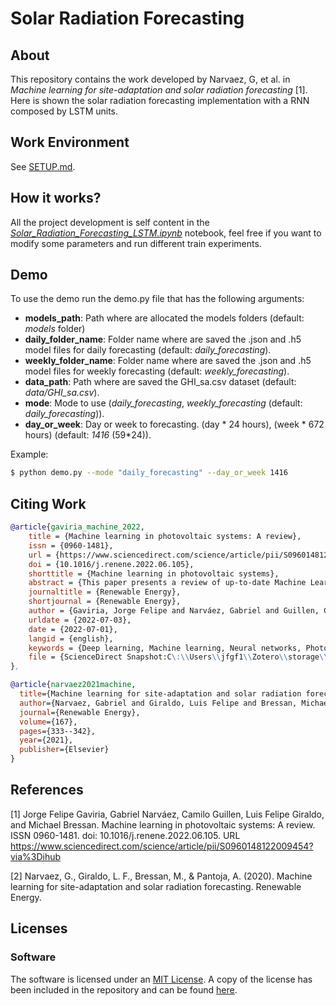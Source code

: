 # Solar Radiation Forecasting

## About

This repository contains the work developed by Narvaez, G, et al. in *Machine learning for site-adaptation and solar
radiation forecasting* [1]. Here is shown the solar radiation forecasting implementation with a RNN composed by LSTM
units.

## Work Environment

See [SETUP.md](SETUP.md).

## How it works?

All the project development is self content in the [*Solar_Radiation_Forecasting_LSTM.ipynb*](Solar_Radiation_Forecasting_LSTM.ipynb) notebook, feel free if you want to modify some parameters and run different train experiments.

## Demo

To use the demo run the demo.py file that has the following arguments:

- **models_path**: Path where are allocated the models folders (default: *models* folder)
- **daily_folder_name**: Folder name where are saved the .json and .h5 model files for daily forecasting (default:
  *daily_forecasting*).
- **weekly_folder_name**: Folder name where are saved the .json and .h5 model files for weekly forecasting (default:
  *weekly_forecasting*).
- **data_path**: Path where are saved the GHI_sa.csv dataset (default: *data/GHI_sa.csv*).
- **mode**: Mode to use (*daily_forecasting*, *weekly_forecasting* (default: *daily_forecasting*)).
- **day_or_week**: Day or week to forecasting. (day * 24 hours), (week * 672 hours) (default: *1416* (59*24)).

Example:

```sh
$ python demo.py --mode "daily_forecasting" --day_or_week 1416
```

## Citing Work

```BibTeX
@article{gaviria_machine_2022,
	title = {Machine learning in photovoltaic systems: A review},
	issn = {0960-1481},
	url = {https://www.sciencedirect.com/science/article/pii/S0960148122009454},
	doi = {10.1016/j.renene.2022.06.105},
	shorttitle = {Machine learning in photovoltaic systems},
	abstract = {This paper presents a review of up-to-date Machine Learning ({ML}) techniques applied to photovoltaic ({PV}) systems, with a special focus on deep learning. It examines the use of {ML} applied to control, islanding detection, management, fault detection and diagnosis, forecasting irradiance and power generation, sizing, and site adaptation in {PV} systems. The contribution of this work is three fold: first, we review more than 100 research articles, most of them from the last five years, that applied state-of-the-art {ML} techniques in {PV} systems; second, we review resources where researchers can find open data-sets, source code, and simulation environments that can be used to test {ML} algorithms; third, we provide a case study for each of one of the topics with open-source code and data to facilitate researchers interested in learning about these topics to introduce themselves to implementations of up-to-date {ML} techniques applied to {PV} systems. Also, we provide some directions, insights, and possibilities for future development.},
	journaltitle = {Renewable Energy},
	shortjournal = {Renewable Energy},
	author = {Gaviria, Jorge Felipe and Narváez, Gabriel and Guillen, Camilo and Giraldo, Luis Felipe and Bressan, Michael},
	urldate = {2022-07-03},
	date = {2022-07-01},
	langid = {english},
	keywords = {Deep learning, Machine learning, Neural networks, Photovoltaic systems, Reinforcement learning, Review},
	file = {ScienceDirect Snapshot:C\:\\Users\\jfgf1\\Zotero\\storage\\G96H46L2\\S0960148122009454.html:text/html},
},

@article{narvaez2021machine,
  title={Machine learning for site-adaptation and solar radiation forecasting},
  author={Narvaez, Gabriel and Giraldo, Luis Felipe and Bressan, Michael and Pantoja, Andres},
  journal={Renewable Energy},
  volume={167},
  pages={333--342},
  year={2021},
  publisher={Elsevier}
}
```

## References
[1] Jorge Felipe Gaviria, Gabriel Narváez, Camilo Guillen, Luis Felipe Giraldo, and Michael Bressan. Machine learning in photovoltaic systems: A review. ISSN 0960-1481. doi: 10.1016/j.renene.2022.06.105. URL https://www.sciencedirect.com/science/article/pii/S0960148122009454?via%3Dihub

[2] Narvaez, G., Giraldo, L. F., Bressan, M., & Pantoja, A. (2020). Machine learning for site-adaptation and solar 
radiation forecasting. Renewable Energy.


## Licenses

### Software
The software is licensed under an [MIT License](https://opensource.org/licenses/MIT). A copy of the license has been included in the repository and can be found [here](https://github.com/SmartSystems-UniAndes/PV_MPPT_Control_Based_on_Reinforcement_Learning/blob/main/LICENSE-MIT.txt).
